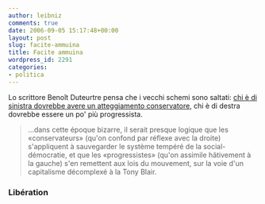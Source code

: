 ```yaml
---
author: leibniz
comments: true
date: 2006-09-05 15:17:48+00:00
layout: post
slug: facite-ammuina
title: Facite ammuina
wordpress_id: 2291
categories:
- politica
---
```


Lo scrittore Benoît Duteurtre pensa che i vecchi schemi sono saltati: [chi è di sinistra dovrebbe avere un atteggiamento conservatore](http://www.liberation.fr/opinions/rebonds/202083.FR.php), chi è di destra dovrebbe essere un po' più progressista.

> ...dans cette époque bizarre, il serait presque logique que les «conservateurs» (qu'on confond par réflexe avec la droite) s'appliquent à sauvegarder le système tempéré de la social-démocratie, et que les «progressistes» (qu'on assimile hâtivement à la gauche) s'en remettent aux lois du mouvement, sur la voie d'un capitalisme décomplexé à la Tony Blair.

### Libération
